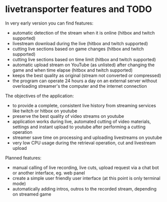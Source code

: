 # livetransporter features and TODO
In very early version you can find features:
- automatic detection of the stream when it is online (hitbox and twitch supported)
- livestream download during the live (hitbox and twitch supported)
- cutting live sections based on game changes (hitbox and twitch supported)
- cutting live sections based on time limit (hitbox and twitch supported)
- automatic upload stream on YouTube (as unlisted) after changing the game and when time elapse (hitbox and twitch supported)
- keeps the best quality as original (stream not converted or compressed)
- the program can operate 24 hours a day on an external server without overloading streamer's the computer and the internet connection

The objectives of the application:
- to provide a complete, consistent live history from streaming services like twitch or hitbox on youtube
- preserve the best quality of video streams on youtube
- application works during live, automated cutting of video materials, settings and instant upload to youtube after performing a cutting operation
- streamer save time on processing and uploading livestreams on youtube
- very low CPU usage during the retrieval operation, cut and livestream upload

Planned features:
- manual calling of live recording, live cuts, upload request via a chat bot or another interface, eg. web panel
- create a simple user friendly user interface (at this point is only terminal mode)
- automatically adding intros, outros to the recorded stream, depending on streamed game
